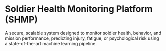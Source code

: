 # Soldier Health Monitoring Platform (SHMP)
A secure, scalable system designed to monitor soldier health, behavior, and mission performance, predicting injury, fatigue, or psychological risk using a state-of-the-art machine learning pipeline.


